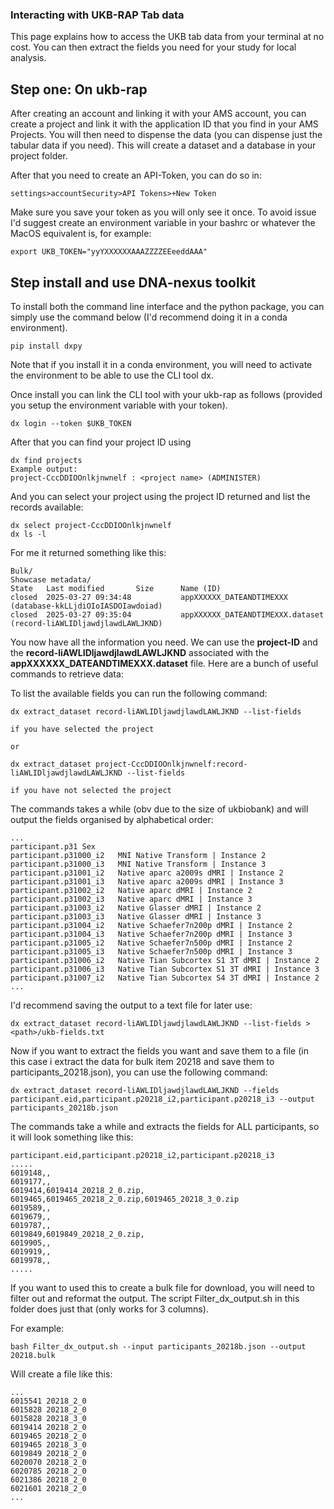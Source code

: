 ### Interacting with UKB-RAP Tab data

This page explains how to access the UKB tab data from your terminal at no cost. You can then extract the fields you need for your study for local analysis. 

## Step one: On ukb-rap

After creating an account and linking it with your AMS account, you can create a project and link it with the application ID that you find in your AMS Projects. You will then need to dispense the data (you can dispense just the tabular data if you need). This will create a dataset and a database in your project folder. 

After that you need to create an API-Token, you can do so in:

```
settings>accountSecurity>API Tokens>+New Token
```

Make sure you save your token as you will only see it once. To avoid issue I'd suggest create an environment variable in your bashrc or whatever the MacOS equivalent is, for example:

```
export UKB_TOKEN="yyYXXXXXXAAAZZZZEEeeddAAA"
```

## Step install and use DNA-nexus toolkit

To install both the command line interface and the python package, you can simply use the command below (I'd recommend doing it in a conda environment).

```
pip install dxpy
```

Note that if you install it in a conda environment, you will need to activate the environment to be able to use the CLI tool dx. 

Once install you can link the CLI tool with your ukb-rap as follows (provided you setup the environment variable with your token).

```
dx login --token $UKB_TOKEN
```

After that you can find your project ID using 

```
dx find projects
Example output:
project-CccDDIOOnlkjnwnelf : <project name> (ADMINISTER)
```

And you can select your project using the project ID returned and list the records available:

```
dx select project-CccDDIOOnlkjnwnelf
dx ls -l
```

For me it returned something like this:

```
Bulk/
Showcase metadata/
State   Last modified       Size      Name (ID)
closed  2025-03-27 09:34:48           appXXXXXX_DATEANDTIMEXXX (database-kkLLjdiOIoIASDOIawdoiad)
closed  2025-03-27 09:35:04           appXXXXXX_DATEANDTIMEXXX.dataset (record-liAWLIDljawdjlawdLAWLJKND)
```

You now have all the information you need. We can use the **project-ID** and the **record-liAWLIDljawdjlawdLAWLJKND** associated with the **appXXXXXX_DATEANDTIMEXXX.dataset** file. Here are a bunch of useful commands to retrieve data:

To list the available fields you can run the following command:
```
dx extract_dataset record-liAWLIDljawdjlawdLAWLJKND --list-fields

if you have selected the project

or 

dx extract_dataset project-CccDDIOOnlkjnwnelf:record-liAWLIDljawdjlawdLAWLJKND --list-fields

if you have not selected the project
```

The commands takes a while (obv due to the size of ukbiobank) and will output the fields organised by alphabetical order:

```
...
participant.p31	Sex
participant.p31000_i2	MNI Native Transform | Instance 2
participant.p31000_i3	MNI Native Transform | Instance 3
participant.p31001_i2	Native aparc a2009s dMRI | Instance 2
participant.p31001_i3	Native aparc a2009s dMRI | Instance 3
participant.p31002_i2	Native aparc dMRI | Instance 2
participant.p31002_i3	Native aparc dMRI | Instance 3
participant.p31003_i2	Native Glasser dMRI | Instance 2
participant.p31003_i3	Native Glasser dMRI | Instance 3
participant.p31004_i2	Native Schaefer7n200p dMRI | Instance 2
participant.p31004_i3	Native Schaefer7n200p dMRI | Instance 3
participant.p31005_i2	Native Schaefer7n500p dMRI | Instance 2
participant.p31005_i3	Native Schaefer7n500p dMRI | Instance 3
participant.p31006_i2	Native Tian Subcortex S1 3T dMRI | Instance 2
participant.p31006_i3	Native Tian Subcortex S1 3T dMRI | Instance 3
participant.p31007_i2	Native Tian Subcortex S4 3T dMRI | Instance 2
...
```

I'd recommend saving the output to a text file for later use:

```
dx extract_dataset record-liAWLIDljawdjlawdLAWLJKND --list-fields > <path>/ukb-fields.txt
```

Now if you want to extract the fields you want and save them to a file (in this case i extract the data for bulk item 20218 and save them to participants_20218.json), you can use the following command:

```
dx extract_dataset record-liAWLIDljawdjlawdLAWLJKND --fields participant.eid,participant.p20218_i2,participant.p20218_i3 --output participants_20218b.json
```

The commands take a while and extracts the fields for ALL participants, so it will look something like this:

```
participant.eid,participant.p20218_i2,participant.p20218_i3
.....
6019148,,
6019177,,
6019414,6019414_20218_2_0.zip,
6019465,6019465_20218_2_0.zip,6019465_20218_3_0.zip
6019589,,
6019679,,
6019787,,
6019849,6019849_20218_2_0.zip,
6019905,,
6019919,,
6019978,,
.....
```

If you want to used this to create a bulk file for download, you will need to filter out and reformat the output. The script Filter_dx_output.sh in this folder does just that (only works for 3 columns).

For example:

```
bash Filter_dx_output.sh --input participants_20218b.json --output 20218.bulk
```

Will create a file like this:
```
...
6015541 20218_2_0
6015828 20218_2_0
6015828 20218_3_0
6019414 20218_2_0
6019465 20218_2_0
6019465 20218_3_0
6019849 20218_2_0
6020070 20218_2_0
6020785 20218_2_0
6021386 20218_2_0
6021601 20218_2_0
...
```

